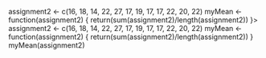 assignment2 <- c(16, 18, 14, 22, 27, 17, 19, 17, 17, 22, 20, 22)
myMean <- function(assignment2) { return(sum(assignment2)/length(assignment2)) }> assignment2 <- c(16, 18, 14, 22, 27, 17, 19, 17, 17, 22, 20, 22)
myMean <- function(assignment2) { return(sum(assignment2)/length(assignment2)) }
myMean(assignment2)
